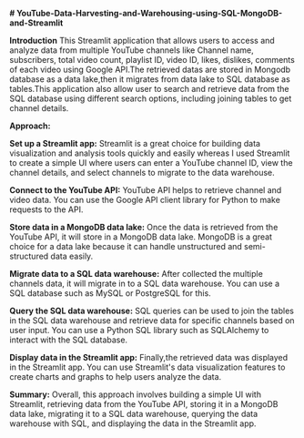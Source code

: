 **# YouTube-Data-Harvesting-and-Warehousing-using-SQL-MongoDB-and-Streamlit**

**Introduction**
       This Streamlit application that allows users to access and analyze data from multiple YouTube channels like Channel name, subscribers, total video count, playlist ID, video ID, likes, dislikes, comments of each video using Google API.The retrieved datas are stored in Mongodb database as a  data lake,then it migrates from data lake to SQL database as tables.This application also allow user to search and retrieve data from the SQL database using different search options, including joining tables to get channel details.

**Approach:**

**Set up a Streamlit app:**
    Streamlit is a great choice for building data visualization and analysis tools quickly and easily whereas I used Streamlit to create a simple UI where users can enter a YouTube channel ID, view the channel details, and select channels to migrate to the data warehouse.
    
**Connect to the YouTube API:**
    YouTube API helps to retrieve channel and video data. You can use the Google API client library for Python to make requests to the API.
    
**Store data in a MongoDB data lake:**
    Once the data is retrieved from the YouTube API, it will store in a MongoDB data lake. MongoDB is a great choice for a data lake because it can handle unstructured and semi-structured data easily.
    
**Migrate data to a SQL data warehouse:**
    After collected the multiple channels data, it will migrate in to a SQL data warehouse. You can use a SQL database such as MySQL or PostgreSQL for this.
    
**Query the SQL data warehouse:**
    SQL queries can be used to join the tables in the SQL data warehouse and retrieve data for specific channels based on user input. You can use a Python SQL library such as SQLAlchemy to interact with the SQL database.
    
**Display data in the Streamlit app:**
     Finally,the retrieved data was displayed in the Streamlit app. You can use Streamlit's data visualization features to create charts and graphs to help users analyze the data.
     
**Summary:**
     Overall, this approach involves building a simple UI with Streamlit, retrieving data from the YouTube API, storing it in a MongoDB data lake, migrating it to a SQL data warehouse, querying the data warehouse with SQL, and displaying the data in the Streamlit app.
       

